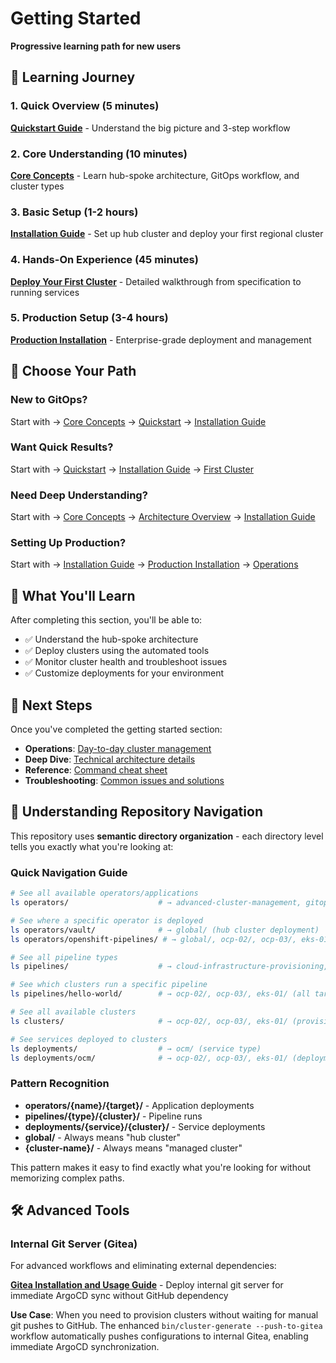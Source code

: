 # Getting Started

**Progressive learning path for new users**

## 🚀 Learning Journey

### 1. **Quick Overview** (5 minutes)
**[Quickstart Guide](./quickstart.md)** - Understand the big picture and 3-step workflow

### 2. **Core Understanding** (10 minutes)  
**[Core Concepts](./concepts.md)** - Learn hub-spoke architecture, GitOps workflow, and cluster types

### 3. **Basic Setup** (1-2 hours)
**[Installation Guide](./installation.md)** - Set up hub cluster and deploy your first regional cluster

### 4. **Hands-On Experience** (45 minutes)
**[Deploy Your First Cluster](./first-cluster.md)** - Detailed walkthrough from specification to running services

### 5. **Production Setup** (3-4 hours)
**[Production Installation](./production-installation.md)** - Enterprise-grade deployment and management

## 📍 Choose Your Path

### New to GitOps?
Start with → [Core Concepts](./concepts.md) → [Quickstart](./quickstart.md) → [Installation Guide](./installation.md)

### Want Quick Results?
Start with → [Quickstart](./quickstart.md) → [Installation Guide](./installation.md) → [First Cluster](./first-cluster.md)

### Need Deep Understanding?
Start with → [Core Concepts](./concepts.md) → [Architecture Overview](../architecture/ARCHITECTURE.md) → [Installation Guide](./installation.md)

### Setting Up Production?
Start with → [Installation Guide](./installation.md) → [Production Installation](./production-installation.md) → [Operations](../operations/cluster-management.md)

## 🎯 What You'll Learn

After completing this section, you'll be able to:
- ✅ Understand the hub-spoke architecture
- ✅ Deploy clusters using the automated tools
- ✅ Monitor cluster health and troubleshoot issues
- ✅ Customize deployments for your environment

## 🔗 Next Steps

Once you've completed the getting started section:

- **Operations**: [Day-to-day cluster management](../operations/cluster-management.md)
- **Deep Dive**: [Technical architecture details](../architecture/gitops-flow.md)  
- **Reference**: [Command cheat sheet](../reference/commands.md)
- **Troubleshooting**: [Common issues and solutions](../operations/troubleshooting.md)

## 🧭 Understanding Repository Navigation

This repository uses **semantic directory organization** - each directory level tells you exactly what you're looking at:

### **Quick Navigation Guide**
```bash
# See all available operators/applications
ls operators/                    # → advanced-cluster-management, gitops-integration, openshift-pipelines, vault

# See where a specific operator is deployed  
ls operators/vault/              # → global/ (hub cluster deployment)
ls operators/openshift-pipelines/ # → global/, ocp-02/, ocp-03/, eks-01/ (all deployment targets)

# See all pipeline types
ls pipelines/                    # → cloud-infrastructure-provisioning, hello-world

# See which clusters run a specific pipeline
ls pipelines/hello-world/        # → ocp-02/, ocp-03/, eks-01/ (all target clusters)

# See all available clusters
ls clusters/                     # → ocp-02/, ocp-03/, eks-01/ (provisioned clusters)

# See services deployed to clusters
ls deployments/                  # → ocm/ (service type)
ls deployments/ocm/              # → ocp-02/, ocp-03/, eks-01/ (deployment targets)
```

### **Pattern Recognition**
- **operators/{name}/{target}/** - Application deployments
- **pipelines/{type}/{cluster}/** - Pipeline runs  
- **deployments/{service}/{cluster}/** - Service deployments
- **global/** - Always means "hub cluster"
- **{cluster-name}/** - Always means "managed cluster"

This pattern makes it easy to find exactly what you're looking for without memorizing complex paths.

## 🛠️ Advanced Tools

### Internal Git Server (Gitea)
For advanced workflows and eliminating external dependencies:

**[Gitea Installation and Usage Guide](../../operators/gitea/global/GITEA.md)** - Deploy internal git server for immediate ArgoCD sync without GitHub dependency

**Use Case**: When you need to provision clusters without waiting for manual git pushes to GitHub. The enhanced `bin/cluster-generate --push-to-gitea` workflow automatically pushes configurations to internal Gitea, enabling immediate ArgoCD synchronization.